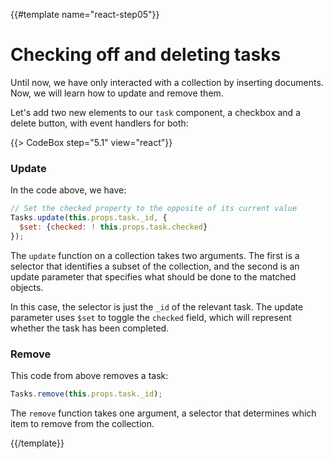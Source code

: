 {{#template name="react-step05"}}

# Checking off and deleting tasks

Until now, we have only interacted with a collection by inserting documents. Now, we will learn how to update and remove them.

Let's add two new elements to our `task` component, a checkbox and a delete button, with event handlers for both:

{{> CodeBox step="5.1" view="react"}}

### Update

In the code above, we have:

```js
// Set the checked property to the opposite of its current value
Tasks.update(this.props.task._id, {
  $set: {checked: ! this.props.task.checked}
});
```

The `update` function on a collection takes two arguments. The first is a selector that identifies a subset of the collection, and the second is an update parameter that specifies what should be done to the matched objects.

In this case, the selector is just the `_id` of the relevant task. The update parameter uses `$set` to toggle the `checked` field, which will represent whether the task has been completed.

### Remove

This code from above removes a task:

```js
Tasks.remove(this.props.task._id);
```

The `remove` function takes one argument, a selector that determines which item to remove from the collection.

{{/template}}
